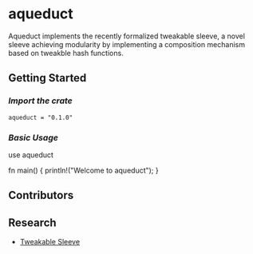 # aqueduct

Aqueduct implements the recently formalized tweakable sleeve, a novel sleeve achieving modularity by implementing a composition mechanism based on tweakble hash functions.

## Getting Started

### _Import the crate_

    aqueduct = "0.1.0"

### _Basic Usage_

  use aqueduct
  
  fn main() {
    println!("Welcome to aqueduct");
  }

## Contributors

## Research

* [Tweakable Sleeve](https://iohk.io/en/research/library/papers/tweakable-sleeve-a-novel-sleeve-construction-based-on-tweakable-hash-functions/)
